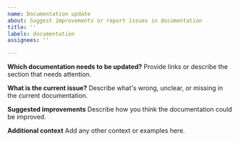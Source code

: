 ```yaml
---
name: Documentation update
about: Suggest improvements or report issues in documentation
title: ''
labels: documentation
assignees: ''

---
```


**Which documentation needs to be updated?**
Provide links or describe the section that needs attention.

**What is the current issue?**
Describe what's wrong, unclear, or missing in the current documentation.

**Suggested improvements**
Describe how you think the documentation could be improved.

**Additional context**
Add any other context or examples here.
